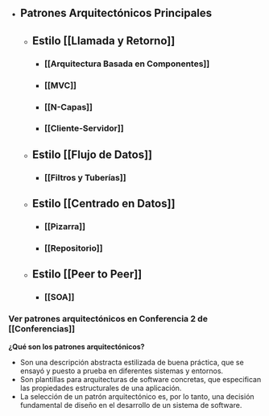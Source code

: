 - ## Patrones Arquitectónicos Principales
	- ## Estilo [[Llamada y Retorno]]
		- ### [[Arquitectura Basada en Componentes]]
		- ### [[MVC]]
		- ### [[N-Capas]]
		- ### [[Cliente-Servidor]]
	- ## Estilo [[Flujo de Datos]]
		- ### [[Filtros y Tuberías]]
	- ## Estilo [[Centrado en Datos]]
		- ### [[Pizarra]]
		- ### [[Repositorio]]
	- ## Estilo [[Peer to Peer]]
		- ### [[SOA]]

### Ver patrones arquitectónicos en Conferencia 2 de [[Conferencias]]

**¿Qué son los patrones arquitectónicos?**
- Son una descripción abstracta estilizada de buena práctica, que se ensayó y puesto a prueba en diferentes sistemas y entornos.
- Son plantillas para arquitecturas de software concretas, que especifican las propiedades estructurales de una aplicación.
- La selección de un patrón arquitectónico es, por lo tanto, una decisión fundamental de diseño en el desarrollo de un sistema de software.